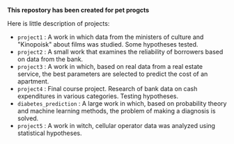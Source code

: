 __This repostory has been created for pet progcts__

Here is little description of projects:
* `project1` : A work in which data from the ministers of culture and "Kinopoisk" about films was studied. Some hypotheses tested.
* `project2` : A small work that examines the reliability of borrowers based on data from the bank.
* `project3` : A work in which, based on real data from a real estate service, the best parameters are selected to predict the cost of an apartment.
* `project4` : Final course project. Research of bank data on cash expenditures in various categories. Testing hypotheses.
* `diabetes_prediction` : A large work in which, based on probability theory and machine learning methods, the problem of making a diagnosis is solved.
* `project5` : A work in witch, сellular operator data was analyzed using statistical hypotheses.
